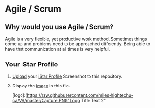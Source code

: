 # Agile / Scrum

## Why would you use Agile / Scrum?

Agile is a very flexible, yet productive work method. Sometimes things come up and problems need to be approached differently. Being able to have that communication at all times is very helpful.

## Your iStar Profile

1. [Upload](https://help.github.com/articles/adding-a-file-to-a-repository/) your [iStar Profile](https://www.playprelude.com) Screenshot to this repository.
2. Display the [image](https://github.com/adam-p/markdown-here/wiki/Markdown-Cheatsheet#images) in this file.


      [logo]:(https://raw.githubusercontent.com/miles-hightechu-ca/VS/master/Capture.PNG"Logo Title Text 2"
      

